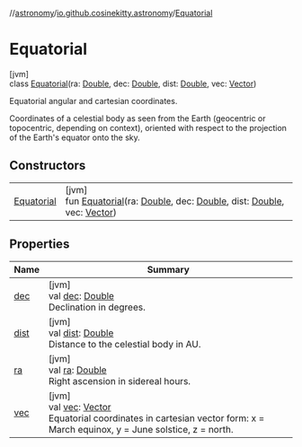 //[astronomy](../../../index.md)/[io.github.cosinekitty.astronomy](../index.md)/[Equatorial](index.md)

# Equatorial

[jvm]\
class [Equatorial](index.md)(ra: [Double](https://kotlinlang.org/api/latest/jvm/stdlib/kotlin/-double/index.html), dec: [Double](https://kotlinlang.org/api/latest/jvm/stdlib/kotlin/-double/index.html), dist: [Double](https://kotlinlang.org/api/latest/jvm/stdlib/kotlin/-double/index.html), vec: [Vector](../-vector/index.md))

Equatorial angular and cartesian coordinates.

Coordinates of a celestial body as seen from the Earth (geocentric or topocentric, depending on context), oriented with respect to the projection of the Earth's equator onto the sky.

## Constructors

| | |
|---|---|
| [Equatorial](-equatorial.md) | [jvm]<br>fun [Equatorial](-equatorial.md)(ra: [Double](https://kotlinlang.org/api/latest/jvm/stdlib/kotlin/-double/index.html), dec: [Double](https://kotlinlang.org/api/latest/jvm/stdlib/kotlin/-double/index.html), dist: [Double](https://kotlinlang.org/api/latest/jvm/stdlib/kotlin/-double/index.html), vec: [Vector](../-vector/index.md)) |

## Properties

| Name | Summary |
|---|---|
| [dec](dec.md) | [jvm]<br>val [dec](dec.md): [Double](https://kotlinlang.org/api/latest/jvm/stdlib/kotlin/-double/index.html)<br>Declination in degrees. |
| [dist](dist.md) | [jvm]<br>val [dist](dist.md): [Double](https://kotlinlang.org/api/latest/jvm/stdlib/kotlin/-double/index.html)<br>Distance to the celestial body in AU. |
| [ra](ra.md) | [jvm]<br>val [ra](ra.md): [Double](https://kotlinlang.org/api/latest/jvm/stdlib/kotlin/-double/index.html)<br>Right ascension in sidereal hours. |
| [vec](vec.md) | [jvm]<br>val [vec](vec.md): [Vector](../-vector/index.md)<br>Equatorial coordinates in cartesian vector form: x = March equinox, y = June solstice, z = north. |
